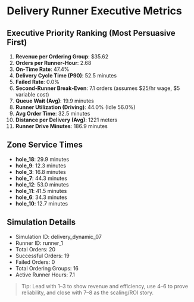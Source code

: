 # Delivery Runner Executive Metrics

## Executive Priority Ranking (Most Persuasive First)
1. **Revenue per Ordering Group**: $35.62
2. **Orders per Runner‑Hour**: 2.68
3. **On‑Time Rate**: 47.4%
4. **Delivery Cycle Time (P90)**: 52.5 minutes
5. **Failed Rate**: 0.0%
6. **Second‑Runner Break‑Even**: 7.1 orders (assumes $25/hr wage, $5 variable cost)
7. **Queue Wait (Avg)**: 19.9 minutes
8. **Runner Utilization (Driving)**: 44.0% (Idle 56.0%)
9. **Avg Order Time**: 32.5 minutes
10. **Distance per Delivery (Avg)**: 1221 meters
11. **Runner Drive Minutes**: 186.9 minutes

## Zone Service Times
- **hole_18**: 29.9 minutes
- **hole_9**: 12.3 minutes
- **hole_3**: 16.8 minutes
- **hole_7**: 44.3 minutes
- **hole_12**: 53.0 minutes
- **hole_11**: 41.5 minutes
- **hole_6**: 34.3 minutes
- **hole_10**: 12.7 minutes


## Simulation Details
- Simulation ID: delivery_dynamic_07
- Runner ID: runner_1
- Total Orders: 20
- Successful Orders: 19
- Failed Orders: 0
- Total Ordering Groups: 16
- Active Runner Hours: 7.1

> Tip: Lead with 1–3 to show revenue and efficiency, use 4–6 to prove reliability, and close with 7–8 as the scaling/ROI story.
